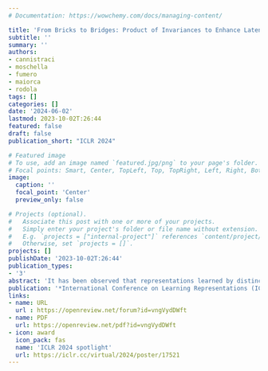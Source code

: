 ```yaml
---
# Documentation: https://wowchemy.com/docs/managing-content/

title: 'From Bricks to Bridges: Product of Invariances to Enhance Latent Space Communication'
subtitle: ''
summary: ''
authors:
- cannistraci
- moschella
- fumero
- maiorca
- rodola
tags: []
categories: []
date: '2024-06-02'
lastmod: 2023-10-02T:26:44
featured: false
draft: false
publication_short: "ICLR 2024"

# Featured image
# To use, add an image named `featured.jpg/png` to your page's folder.
# Focal points: Smart, Center, TopLeft, Top, TopRight, Left, Right, BottomLeft, Bottom, BottomRight.
image:
  caption: ''
  focal_point: 'Center'
  preview_only: false

# Projects (optional).
#   Associate this post with one or more of your projects.
#   Simply enter your project's folder or file name without extension.
#   E.g. `projects = ["internal-project"]` references `content/project/deep-learning/index.md`.
#   Otherwise, set `projects = []`.
projects: []
publishDate: '2023-10-02T:26:44'
publication_types:
- '3'
abstract: 'It has been observed that representations learned by distinct neural networks conceal structural similarities when the models are trained under similar inductive biases. From a geometric perspective, identifying the classes of transformations and the related invariances that connect these representations is fundamental to unlocking applications, such as merging, stitching, and reusing different neural modules. However, estimating task-specific transformations a priori can be challenging and expensive due to several factors (e.g., weights initialization, training hyperparameters, or data modality). To this end, we introduce a versatile method to directly incorporate a set of invariances into the representations, constructing a product space of invariant components on top of the latent representations without requiring prior knowledge about the optimal invariance to infuse. We validate our solution on classification and reconstruction tasks, observing consistent latent similarity and downstream performance improvements in a zero-shot stitching setting. The experimental analysis comprises three modalities (vision, text, and graphs), twelve pretrained foundational models, eight benchmarks, and several architectures trained from scratch.'
publication: '*International Conference on Learning Representations (ICLR 2024)*'
links:
- name: URL
  url : https://openreview.net/forum?id=vngVydDWft
- name: PDF
  url: https://openreview.net/pdf?id=vngVydDWft
- icon: award
  icon_pack: fas
  name: 'ICLR 2024 spotlight'
  url: https://iclr.cc/virtual/2024/poster/17521
---
```


